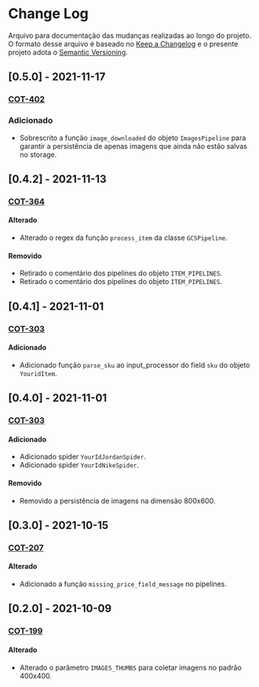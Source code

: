 # Change Log
Arquivo para documentação das mudanças realizadas ao longo do projeto. O formato desse arquivo é baseado no [Keep a Changelog](http://keepachangelog.com/)
e o presente projeto adota o [Semantic Versioning](http://semver.org/).

## [0.5.0] - 2021-11-17
### [COT-402](https://ecoanalytics.atlassian.net/browse/COT-402)
### Adicionado
- Sobrescrito a função `image_downloaded` do objeto `ImagesPipeline` para garantir a persistência de apenas imagens que ainda não estão salvas no storage.

## [0.4.2] - 2021-11-13
### [COT-364](https://ecoanalytics.atlassian.net/browse/COT-364)
#### Alterado
- Alterado o regex da função `process_item` da classe `GCSPipeline`.

#### Removido
- Retirado o comentário dos pipelines do objeto `ITEM_PIPELINES`.
- Retirado o comentário dos pipelines do objeto `ITEM_PIPELINES`.

## [0.4.1] - 2021-11-01
### [COT-303](https://ecoanalytics.atlassian.net/browse/COT-303)
#### Adicionado
- Adicionado função `parse_sku` ao input_processor do field `sku` do objeto `YouridItem`.

## [0.4.0] - 2021-11-01
### [COT-303](https://ecoanalytics.atlassian.net/browse/COT-303)
#### Adicionado
- Adicionado spider `YourIdJordanSpider`.
- Adicionado spider `YourIdNikeSpider`.

#### Removido
- Removido a persistência de imagens na dimensão 800x600.

## [0.3.0] - 2021-10-15
### [COT-207](https://ecoanalytics.atlassian.net/browse/COT-207)
#### Alterado
- Adicionado a função `missing_price_field_message` no pipelines.

## [0.2.0] - 2021-10-09
### [COT-199](https://ecoanalytics.atlassian.net/browse/COT-199)
#### Alterado
- Alterado o parâmetro `IMAGES_THUMBS` para coletar imagens no padrão 400x400.

